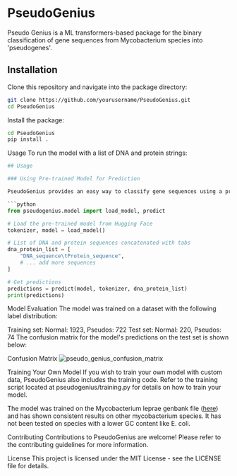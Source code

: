 # PseudoGenius
Pseudo Genius is a ML transformers-based package for the binary classification of gene sequences from Mycobacterium species into 'pseudogenes'.

## Installation

Clone this repository and navigate into the package directory:

```bash
git clone https://github.com/yourusername/PseudoGenius.git
cd PseudoGenius
```
Install the package:

```bash
cd PseudoGenius
pip install .
```

Usage
To run the model with a list of DNA and protein strings:
```python
## Usage

### Using Pre-trained Model for Prediction

PseudoGenius provides an easy way to classify gene sequences using a pre-trained model hosted on Hugging Face. To use the model for making predictions:

```python
from pseudogenius.model import load_model, predict

# Load the pre-trained model from Hugging Face
tokenizer, model = load_model()

# List of DNA and protein sequences concatenated with tabs
dna_protein_list = [
    "DNA_sequence\tProtein_sequence",
    # ... add more sequences
]

# Get predictions
predictions = predict(model, tokenizer, dna_protein_list)
print(predictions)

```
Model Evaluation
The model was trained on a dataset with the following label distribution:

Training set: Normal: 1923, Pseudos: 722
Test set: Normal: 220, Pseudos: 74
The confusion matrix for the model's predictions on the test set is shown below:

Confusion Matrix
![pseudo_genius_confusion_matrix](https://github.com/jimnoneill/PseudoGenius/assets/26029174/30def8fe-f80f-4b37-8729-bd3656b8c2e6)


Training Your Own Model
If you wish to train your own model with custom data, PseudoGenius also includes the training code. Refer to the training script located at pseudogenius/training.py for details on how to train your model.

The model was trained on the Mycobacterium leprae genbank file ([here](https://www.ncbi.nlm.nih.gov/nuccore/CP029543.1?report=genbank)) and has shown consistent results on other mycobacterium species. It has not been tested on species with a lower GC content like E. coli.


Contributing
Contributions to PseudoGenius are welcome! Please refer to the contributing guidelines for more information.

License
This project is licensed under the MIT License - see the LICENSE file for details.


